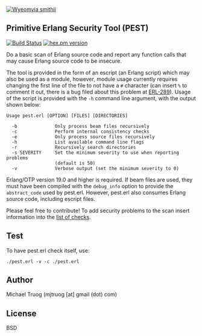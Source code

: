 [![Wyeomyia smithii](https://github.com/okeuday/pest/raw/master/images/320px-Wyeomyia_smithii.jpg)](https://en.wikipedia.org/wiki/Mosquito#Lifecycle)

Primitive Erlang Security Tool (PEST)
-------------------------------------

[![Build Status](https://secure.travis-ci.org/okeuday/pest.png?branch=master)](http://travis-ci.org/okeuday/pest)
[![hex.pm version](https://img.shields.io/hexpm/v/pest.svg)](https://hex.pm/packages/pest)

Do a basic scan of Erlang source code and report any function calls that may
cause Erlang source code to be insecure.

The tool is provided in the form of an escript (an Erlang script) which may
also be used as a module, however, module usage currently requires changing
the first line of the file to not have a `#` character
(can insert `%` to comment it out, there is a bug filed about this problem at
 [ERL-289](https://bugs.erlang.org/browse/ERL-289)).  Usage of the script
is provided with the `-h` command line argument, with the output shown below:

    Usage pest.erl [OPTION] [FILES] [DIRECTORIES]
    
      -b              Only process beam files recursively
      -c              Perform internal consistency checks
      -e              Only process source files recursively
      -h              List available command line flags
      -r              Recursively search directories
      -s SEVERITY     Set the minimum severity to use when reporting problems
                      (default is 50)
      -v              Verbose output (set the minimum severity to 0)
    
Erlang/OTP version 19.0 and higher is required.
If beam files are used, they must have been compiled with the `debug_info`
option to provide the `abstract_code` used by pest.erl.  However, pest.erl
also consumes Erlang source code, including escript files.

Please feel free to contribute!  To add security problems to the scan
insert information into the [list of checks](https://github.com/okeuday/pest/blob/master/pest.erl#L122-L216).

Test
----

To have pest.erl check itself, use:

    ./pest.erl -v -c ./pest.erl

Author
------

Michael Truog (mjtruog [at] gmail (dot) com)

License
-------

BSD

